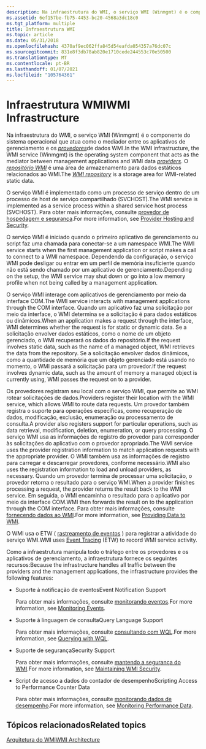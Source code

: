 ```yaml
---
description: Na infraestrutura do WMI, o serviço WMI (Winmgmt) é o componente do sistema operacional que atua como o mediador entre os aplicativos de gerenciamento e os provedores de dados WMI. O repositório WMI é uma área de armazenamento para dados estáticos relacionados ao WMI.
ms.assetid: 6ef157be-fb75-4453-bc20-4568a3dc18c0
ms.tgt_platform: multiple
title: Infraestrutura WMI
ms.topic: article
ms.date: 05/31/2018
ms.openlocfilehash: 4370af9ec062ffa845d54eafda054357a76dc07c
ms.sourcegitcommit: 831e8f3db78ab820e1710cede244553c70e50500
ms.translationtype: MT
ms.contentlocale: pt-BR
ms.lasthandoff: 01/07/2021
ms.locfileid: "105764361"
---
```

# <a name="wmi-infrastructure"></a><span data-ttu-id="f5447-104">Infraestrutura WMI</span><span class="sxs-lookup"><span data-stu-id="f5447-104">WMI Infrastructure</span></span>

<span data-ttu-id="f5447-105">Na infraestrutura do WMI, o serviço WMI (Winmgmt) é o componente do sistema operacional que atua como o mediador entre os aplicativos de gerenciamento e os [*provedores*](gloss-p.md)de dados WMI.</span><span class="sxs-lookup"><span data-stu-id="f5447-105">In the WMI infrastructure, the WMI service (Winmgmt) is the operating system component that acts as the mediator between management applications and WMI data [*providers*](gloss-p.md).</span></span> <span data-ttu-id="f5447-106">O [*repositório WMI*](gloss-w.md) é uma área de armazenamento para dados estáticos relacionados ao WMI.</span><span class="sxs-lookup"><span data-stu-id="f5447-106">The [*WMI repository*](gloss-w.md) is a storage area for WMI-related static data.</span></span>

<span data-ttu-id="f5447-107">O serviço WMI é implementado como um processo de serviço dentro de um processo de host de serviço compartilhado (SVCHOST).</span><span class="sxs-lookup"><span data-stu-id="f5447-107">The WMI service is implemented as a service process within a shared service host process (SVCHOST).</span></span> <span data-ttu-id="f5447-108">Para obter mais informações, consulte [provedor de hospedagem e segurança](provider-hosting-and-security.md).</span><span class="sxs-lookup"><span data-stu-id="f5447-108">For more information, see [Provider Hosting and Security](provider-hosting-and-security.md).</span></span>

<span data-ttu-id="f5447-109">O serviço WMI é iniciado quando o primeiro aplicativo de gerenciamento ou script faz uma chamada para conectar-se a um namespace WMI.</span><span class="sxs-lookup"><span data-stu-id="f5447-109">The WMI service starts when the first management application or script makes a call to connect to a WMI namespace.</span></span> <span data-ttu-id="f5447-110">Dependendo da configuração, o serviço WMI pode desligar ou entrar em um perfil de memória insuficiente quando não está sendo chamado por um aplicativo de gerenciamento.</span><span class="sxs-lookup"><span data-stu-id="f5447-110">Depending on the setup, the WMI service may shut down or go into a low memory profile when not being called by a management application.</span></span>

<span data-ttu-id="f5447-111">O serviço WMI interage com aplicativos de gerenciamento por meio da interface COM.</span><span class="sxs-lookup"><span data-stu-id="f5447-111">The WMI service interacts with management applications through the COM interface.</span></span> <span data-ttu-id="f5447-112">Quando um aplicativo faz uma solicitação por meio da interface, o WMI determina se a solicitação é para dados estáticos ou dinâmicos.</span><span class="sxs-lookup"><span data-stu-id="f5447-112">When an application makes a request through the interface, WMI determines whether the request is for static or dynamic data.</span></span> <span data-ttu-id="f5447-113">Se a solicitação envolver dados estáticos, como o nome de um objeto gerenciado, o WMI recuperará os dados do repositório.</span><span class="sxs-lookup"><span data-stu-id="f5447-113">If the request involves static data, such as the name of a managed object, WMI retrieves the data from the repository.</span></span> <span data-ttu-id="f5447-114">Se a solicitação envolver dados dinâmicos, como a quantidade de memória que um objeto gerenciado está usando no momento, o WMI passará a solicitação para um provedor.</span><span class="sxs-lookup"><span data-stu-id="f5447-114">If the request involves dynamic data, such as the amount of memory a managed object is currently using, WMI passes the request on to a provider.</span></span>

<span data-ttu-id="f5447-115">Os provedores registram seu local com o serviço WMI, que permite ao WMI rotear solicitações de dados.</span><span class="sxs-lookup"><span data-stu-id="f5447-115">Providers register their location with the WMI service, which allows WMI to route data requests.</span></span> <span data-ttu-id="f5447-116">Um provedor também registra o suporte para operações específicas, como recuperação de dados, modificação, exclusão, enumeração ou processamento de consulta.</span><span class="sxs-lookup"><span data-stu-id="f5447-116">A provider also registers support for particular operations, such as data retrieval, modification, deletion, enumeration, or query processing.</span></span> <span data-ttu-id="f5447-117">O serviço WMI usa as informações de registro do provedor para corresponder às solicitações do aplicativo com o provedor apropriado.</span><span class="sxs-lookup"><span data-stu-id="f5447-117">The WMI service uses the provider registration information to match application requests with the appropriate provider.</span></span> <span data-ttu-id="f5447-118">O WMI também usa as informações de registro para carregar e descarregar provedores, conforme necessário.</span><span class="sxs-lookup"><span data-stu-id="f5447-118">WMI also uses the registration information to load and unload providers, as necessary.</span></span> <span data-ttu-id="f5447-119">Quando um provedor termina de processar uma solicitação, o provedor retorna o resultado para o serviço WMI.</span><span class="sxs-lookup"><span data-stu-id="f5447-119">When a provider finishes processing a request, the provider returns the result back to the WMI service.</span></span> <span data-ttu-id="f5447-120">Em seguida, o WMI encaminha o resultado para o aplicativo por meio da interface COM.</span><span class="sxs-lookup"><span data-stu-id="f5447-120">WMI then forwards the result on to the application through the COM interface.</span></span> <span data-ttu-id="f5447-121">Para obter mais informações, consulte [fornecendo dados ao WMI](providing-data-to-wmi.md).</span><span class="sxs-lookup"><span data-stu-id="f5447-121">For more information, see [Providing Data to WMI](providing-data-to-wmi.md).</span></span>

<span data-ttu-id="f5447-122">O WMI usa o ETW ( [rastreamento de eventos](/windows/desktop/ETW/event-tracing-portal) ) para registrar a atividade do serviço WMI.</span><span class="sxs-lookup"><span data-stu-id="f5447-122">WMI uses [Event Tracing](/windows/desktop/ETW/event-tracing-portal) (ETW) to record WMI service activity.</span></span>

<span data-ttu-id="f5447-123">Como a infraestrutura manipula todo o tráfego entre os provedores e os aplicativos de gerenciamento, a infraestrutura fornece os seguintes recursos:</span><span class="sxs-lookup"><span data-stu-id="f5447-123">Because the infrastructure handles all traffic between the providers and the management applications, the infrastructure provides the following features:</span></span>

-   <span data-ttu-id="f5447-124">Suporte à notificação de eventos</span><span class="sxs-lookup"><span data-stu-id="f5447-124">Event Notification Support</span></span>

    <span data-ttu-id="f5447-125">Para obter mais informações, consulte [monitorando eventos](monitoring-events.md).</span><span class="sxs-lookup"><span data-stu-id="f5447-125">For more information, see [Monitoring Events](monitoring-events.md).</span></span>

-   <span data-ttu-id="f5447-126">Suporte à linguagem de consulta</span><span class="sxs-lookup"><span data-stu-id="f5447-126">Query Language Support</span></span>

    <span data-ttu-id="f5447-127">Para obter mais informações, consulte [consultando com WQL](querying-with-wql.md).</span><span class="sxs-lookup"><span data-stu-id="f5447-127">For more information, see [Querying with WQL](querying-with-wql.md).</span></span>

-   <span data-ttu-id="f5447-128">Suporte de segurança</span><span class="sxs-lookup"><span data-stu-id="f5447-128">Security Support</span></span>

    <span data-ttu-id="f5447-129">Para obter mais informações, consulte [mantendo a segurança do WMI](maintaining-wmi-security.md).</span><span class="sxs-lookup"><span data-stu-id="f5447-129">For more information, see [Maintaining WMI Security](maintaining-wmi-security.md).</span></span>

-   <span data-ttu-id="f5447-130">Script de acesso a dados do contador de desempenho</span><span class="sxs-lookup"><span data-stu-id="f5447-130">Scripting Access to Performance Counter Data</span></span>

    <span data-ttu-id="f5447-131">Para obter mais informações, consulte [monitorando dados de desempenho](monitoring-performance-data.md).</span><span class="sxs-lookup"><span data-stu-id="f5447-131">For more information, see [Monitoring Performance Data](monitoring-performance-data.md).</span></span>

## <a name="related-topics"></a><span data-ttu-id="f5447-132">Tópicos relacionados</span><span class="sxs-lookup"><span data-stu-id="f5447-132">Related topics</span></span>

<dl> <dt>

[<span data-ttu-id="f5447-133">Arquitetura do WMI</span><span class="sxs-lookup"><span data-stu-id="f5447-133">WMI Architecture</span></span>](wmi-architecture.md)
</dt> </dl>

 

 
